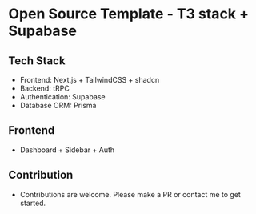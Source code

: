 # Open Source Template - T3 stack + Supabase

## Tech Stack
- Frontend: Next.js + TailwindCSS + shadcn
- Backend: tRPC
- Authentication: Supabase
- Database ORM: Prisma

## Frontend
- Dashboard + Sidebar + Auth

## Contribution
- Contributions are welcome. Please make a PR or contact me to get started.
